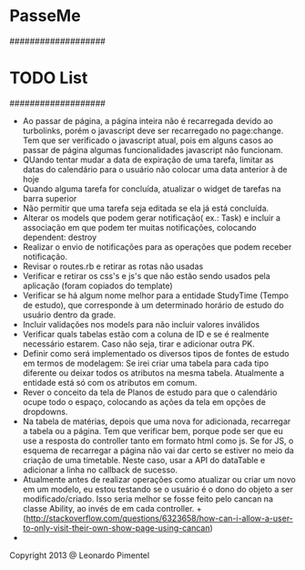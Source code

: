# PasseMe

###################
# TODO List
###################
- Ao passar de página, a página inteira não é recarregada devido ao turbolinks, porém o javascript deve ser recarregado no page:change. Tem que ser verificado o javascript atual, pois em alguns casos ao passar de página algumas funcionalidades javascript não funcionam.
- QUando tentar mudar a data de expiração de uma tarefa, limitar as datas do calendário para o usuário não colocar uma data anterior à de hoje
- Quando alguma tarefa for concluída, atualizar o widget de tarefas na barra superior
- Não permitir que uma tarefa seja editada se ela já está concluída.
- Alterar os models que podem gerar notificação( ex.: Task) e incluir a associação em que podem ter muitas notificações, colocando dependent: destroy
- Realizar o envio de notificações para as operações que podem receber notificação.
- Revisar o routes.rb e retirar as rotas não usadas
- Verificar e retirar os css's e js's que não estão sendo usados pela aplicação (foram copiados do template)
- Verificar se há algum nome melhor para a entidade StudyTime (Tempo de estudo), que corresponde à um determinado horário de estudo do usuário dentro da grade.
- Incluir validações nos models para não incluir valores inválidos
- Verificar quals tabelas estão com a coluna de ID e se é realmente necessário estarem. Caso não seja, tirar e adicionar outra PK.
- Definir como será implementado os diversos tipos de fontes de estudo em termos de modelagem: Se irei criar uma tabela para cada tipo diferente ou deixar todos os atributos na mesma tabela. Atualmente a entidade está só com os atributos em comum.
- Rever o conceito da tela de Planos de estudo para que o calendário ocupe todo o espaço, colocando as ações da tela em opções de dropdowns.
- Na tabela de matérias, depois que uma nova for adicionada, recarregar a tabela ou a página. Tem que verificar bem, porque pode ser que eu use a resposta do controller tanto em formato html como js. Se for JS, o esquema de recarregar a página não vai dar certo se estiver no meio da criação de uma timetable. Neste caso, usar a API do dataTable e adicionar a linha no callback de sucesso.
- Atualmente antes de realizar operações como atualizar ou criar um novo em um modelo, eu estou testando se o usuário é o dono do objeto a ser modificado/criado. Isso seria melhor se fosse feito pelo cancan na classe Ability, ao invés de em cada controller.
  +(http://stackoverflow.com/questions/6323658/how-can-i-allow-a-user-to-only-visit-their-own-show-page-using-cancan)
-


Copyright 2013 @ Leonardo Pimentel
